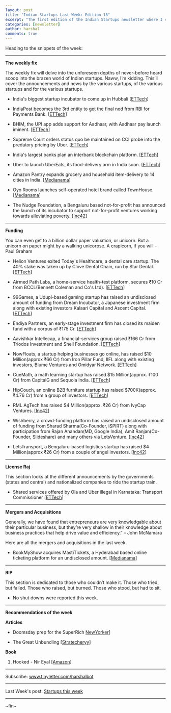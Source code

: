```yaml
---
layout: post
title: "Indian Startups Last Week: Edition-18"
excerpt: "The first edition of the Indian Startups newsletter where I curate the what went down in the ecosystem last week."
categories: [newsletter]
author: harshal
comments: true
---
```

Heading to the snippets of the week:

***

**The weekly fix**

The weekly fix will delve into the unforeseen depths of never-before heard scoop into the brazen world of Indian startups. Naww, I’m kidding. This’ll cover the announcements and news by the various startups, of the various startups and for the various startups. 

* India's biggest startup incubator to come up in Hubbali [[ETTech](http://tech.economictimes.indiatimes.com/news/startups/indias-biggest-startup-incubation-centre-to-come-up-in-hubballi/56826233)]

* IndiaPost becomes the 3rd entity to get the final nod from RBI for Payments Bank. [[ETTech](http://tech.economictimes.indiatimes.com/news/internet/indiapost-becomes-3rd-entity-to-get-final-rbi-nod-to-start-payment-bank/56824874)]

* BHIM, the UPI app adds support for Aadhaar, with Aadhaar pay launch iminent.  [[ETTech](http://tech.economictimes.indiatimes.com/news/mobile/bhim-upi-app-adds-aadhaar-support-aadhaar-pay-launch-soon/56824708)]

* Supreme Court orders status quo be maintained on CCI probe into the predatory pricing by Uber. [[ETTech](http://tech.economictimes.indiatimes.com/news/mobile/uber-vs-meru-supreme-court-orders-status-quo-on-cci-probe-into-predatory-pricing/56825214)]

* India's largest banks plan an interbank blockchain platform. [[ETTech](http://tech.economictimes.indiatimes.com/news/technology/big-banks-plan-interbank-blockchain-platform/56771260)]
* Uber to launch UberEats, its food-delivery arm in India soon. [[ETTech](http://tech.economictimes.indiatimes.com/news/mobile/uber-to-launch-food-delivery-app-ubereats-in-india/56733655)]
* Amazon Pantry expands grocery and household item-delivery to 14 cities in India. [[Medianama](http://www.medianama.com/2017/01/223-amazon-pantry-expansion/)]
* Oyo Rooms launches self-operated hotel brand called TownHouse. [[Medianama](http://www.medianama.com/2017/01/223-oyo-rooms-townhouse-launch/)]
* The Nudge Foundation, a Bengaluru based not-for-profit has announced the launch of its incubator to support not-for-profit ventures working towards alleviating poverty. [[Inc42](https://inc42.com/flash-feed/nudge-foundation-incubator/)]



***

**Funding**

You can even get to a billion dollar paper valuation, or unicorn. But a unicorn on paper might by a walking unicorpse. A crapicorn, if you will - Paul Graham

* Helion Ventures exited Today's Healthcare, a dental care startup. The 40% stake was taken up by Clove Dental Chain, run by Star Dental.   [[ETTech](http://tech.economictimes.indiatimes.com/news/startups/helion-ventures-exit-dental-care-startup-todays-healthcare/56802530)]

* Airmed Path Labs, a home-service health-test platform, secures ₹10 Cr from BCCL(Bennett Coleman and Co's Ltd).
[[ETTech](http://tech.economictimes.indiatimes.com/news/startups/airmed-path-labs-secures-rs-10-crore-from-bccls-brand-capital/56790965)]

* 99Games, a Udupi-based gaming startup has raised an undisclosed amount of funding from Dream Incubator, a Japanese investment firm along with existing investors Kalaari Capital and Ascent Capital. [[ETTech](http://tech.economictimes.indiatimes.com/news/startups/udupi-based-99games-raises-funding-from-japanese-investment-firm-dream-incubator/56789494)] 

* Endiya Partners, an early-stage investment firm has closed its maiden fund with a corpus of ₹175 Cr.
[[ETTech](http://tech.economictimes.indiatimes.com/news/corporate/early-stage-investment-firm-endiya-partners-bags-rs-175-crore/56771344)]

* Aavishkar Intellecap, a financial-services group raised ₹166 Cr from Triodos Investment and Shell Foundation. [[ETTech](http://tech.economictimes.indiatimes.com/news/corporate/financial-services-group-aavishkaar-intellecap-raises-rs-166-3-crore/56771295)]

* NowFloats, a startup helping businesses go online, has raised $10 Million(approx ₹66 Cr) from Iron Pillar Fund, IIFL along with existing investors, Blume Ventures and Omidyar Network.  [[ETTech](http://tech.economictimes.indiatimes.com/news/internet/nowfloats-receives-10-million-in-series-b/56747259)]

* CueMath, a math learning startup has raised $15 Million(approx. ₹100 Cr) from CapitalG and Sequoia India. [[ETTech](http://tech.economictimes.indiatimes.com/news/startups/cuemath-raises-15m-from-capitalg-sequoia-india/56731869)]

* HipCouch, an online B2B furniture startup has raised $700K(approx. ₹4.76 Cr) from a group of investors. [[ETTech](http://tech.economictimes.indiatimes.com/news/startups/hipcouch-raises-700k-in-angel-funding/56520369)]
* RML AgTech has raised $4 Million(approx. ₹26 Cr) from IvyCap Ventures. [[Inc42](https://inc42.com/flash-feed/rml-agtech-funding/)]
* Wishberry, a crowd-funding platform has raised an undisclosed amount of funding from Sharad Sharma(Co-Founder, iSPIRT) along with participation from Rajan Anandan(MD, Google India), Amit Ranjan(Co-Founder, Slideshare) and many others via LetsVenture. [[Inc42](https://inc42.com/flash-feed/wishberry-funding-preseries-a/)]
* LetsTransport, a Bengaluru-based logistics startup has raised $4 Million(approx ₹26 Cr) from a couple of angel investors. [[Inc42](https://inc42.com/flash-feed/letstransport-secures-funding/)]




***

**License Raj**

This section looks at the different announcements by the governments (states and central) and nationalized companies to ride the startup train.

* Shared services offered by Ola and Uber illegal in Karnataka: Transport Commissioner  [[ETTech](http://tech.economictimes.indiatimes.com/news/internet/shared-services-offered-by-ola-uber-illegal-in-karnataka-transport-commissioner/56793675)] 





***

**Mergers and Acquisitions**

Generally, we have found that entrepreneurs are very knowledgable about their particular business, but they’re very shallow in their knowledge about business practices that help drive value and efficiency.” – John McNamara

Here are all the mergers and acquisitions in the last week.

* BookMyShow acquires MastiTickets, a Hyderabad based online ticketing platform for an undisclosed amount.   [[Medianama](http://www.medianama.com/2017/01/223-bookmyshow-acquires-mastitickets/)]


***

**RIP**

This section is dedicated to those who couldn’t make it. Those who tried, but failed. Those who raised, but burned. Those who stood, but had to sit.

* No shut downs were reported this week.


***

**Recommendations of the week**

**Articles**

* Doomsday prep for the SuperRich [NewYorker](http://www.newyorker.com/magazine/2017/01/30/doomsday-prep-for-the-super-rich)]

* The Great Unbundling [[Stratecheryy](https://stratechery.com/2017/the-great-unbundling/)]


**Book**
1) Hooked - Nir Eyal [[Amazon](https://www.amazon.in/Hooked-How-Build-Habit-Forming-Products/dp/0241184835/ref=as_li_ss_tl?ie=UTF8&qid=1485661757&sr=8-1&keywords=Hooked+Nir+Eyal&linkCode=ll1&tag=harshalbot-21&linkId=19283778af5fc8fa65d9c984bb5a8e9b)]

***


Subscribe: www.tinyletter.com/harshalbot

***

Last Week's post: [Startups this week](https://www.reddit.com/r/india/comments/5pfe3x/indian_startups_last_week_16th_jan_22nd_jan/)

***
~fin~